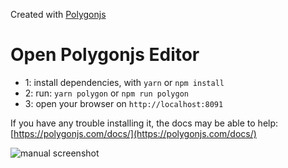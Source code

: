 Created with [Polygonjs](https://polygonjs.com)

# Open Polygonjs Editor

-   1: install dependencies, with `yarn` or `npm install`
-   2: run: `yarn polygon` or `npm run polygon`
-   3: open your browser on `http://localhost:8091`

If you have any trouble installing it, the docs may be able to help: [https://polygonjs.com/docs/](https://polygonjs.com/docs/)


![manual screenshot](https://github.com/polygonjs/vanilla-example/blob/main/public/polygonjs/screenshots/manual_screenshot.jpg?raw=true)